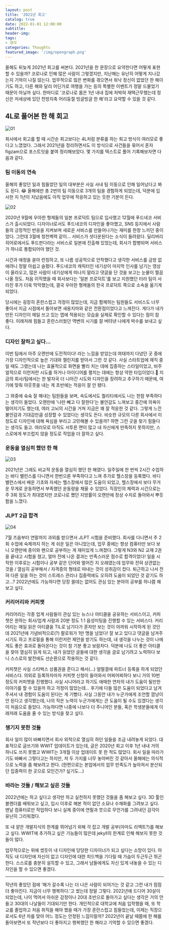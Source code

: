```yaml
---
layout: post
title: '2021년 회고'
catalog: true
date: 2022-01-01 12:00:00
subtitle: 
header-img:
tags: 
- 생각
categories: Thoughts
featured_image: '/img/opengraph.png'
---
```


올해도 뒤늦게 2021년 회고를 써본다. 2021년을 한 문장으로 요약한다면 어떻게 표현할 수 있을까? 코로나로 인해 많은 사람이 그렇겠지만, 지난해는 유난히 어떻게 지나갔는지 기억이 나질 않는다. 업무적으로 많은 변화를 겪으면서 워낙 정신이 없었던 한 해이기도 하고, 다른 해와 달리 어딘가로 여행을 가는 등의 특별한 이벤트가 정말 드물었기 때문이 아닐까 싶다. 한마디로 '코로나로 몸은 1년 내내 집에 처박혀 재택근무했는데 정신은 저세상에 있던 천방지축 어리둥절 빙글빙글 한 해'라고 요약할 수 있을 것 같다.

## 4L로 풀어본 한 해 회고

![01](/img/2022-01-28/01.png)

회사에서 회고를 할 때 시간순 회고보다는 4L처럼 분류를 하는 회고 방식이 여러모로 좋다고 느꼈었다. 그래서 2021년을 정리하면서도 이 방식으로 사건들을 묶어서 혼자 figzam으로 포스트잇을 붙여 정리해보았다. 몇 가지를 텍스트로 풀어 기록해보자면 다음과 같다.


### 팀 이동의 연속
올해의 좋았던 일과 힘들었던 일의 대부분은 사실 사내 팀 이동으로 인해 일어났다고 봐도 된다. 😂 올해에만 총 2번의 팀 이동으로 3개의 팀을 경험하게 되었는데, 덕분에 입사한 지 1년이 지났음에도 아직 업무에 적응하고 있는 듯한 기분이 든다.

![02](/img/2022-01-28/02.png)

2020년 9월에 우아한 형제들의 일본 프로덕트 팀으로 입사했고 12월에 푸드네코 서비스가 출시되었다. 디자이너로서도 푸드네코의 디자인을 좋아했고, SNS 등지에서 사람들의 긍정적인 반응을 지켜보며 새로운 서비스를 만들어나가는 재미를 한창 느끼던 중이었다. 그런데 3월에 청천벽력 같이... 서비스가 셧다운된다는 소식이 들려왔다. 딜리버리 히어로에서도 푸드판다라는 서비스로 일본에 진출해 있었는데, 회사가 합병되며 서비스가 하나로 통합되어야 했던 것. 

시간과 애정을 쏟아 런칭하고, 또 나름 성공적으로 안착했다고 생각한 서비스를 금방 없애려니 정말 아쉽고 슬펐다. 푸드네코의 캐릭터인 네기상이 마지막 인사를 남기는 영상이 올라오고, 많은 사람이 네기상에게 떠나지 말라고 댓글을 단 것을 보고는 눈물이 찔끔 나올 정도. 처음 이직했을 때 회사보다는 '일본 프로덕트'를 보고 지원했던 터라 팀이 사라진 후가 더욱 막막했는데, 결국 우아한 형제들의 한국 프로덕트 쪽으로 소속을 옮기게 되었다.

당시에는 굉장히 혼란스럽고 걱정이 많았는데, 지금 함께하는 팀원들도 서비스도 너무 좋아서 지금 시점에서 돌아보면 새옹지마와 같은 전환점이었다고 느껴진다. 게다가 내가 만든 디자인이 매일 쓰고 있는 앱에 적용되는 모습을 실제로 확인할 수 있다는 점이 참 좋다. 이래저래 힘들고 혼란스러웠던 역변의 시기를 잘 버텨낸 나에게 박수를 보내고 싶다.

### 디자인 잘하고 싶다...

이번 팀에서 아주 오랜만에 도전적이다! 라는 느낌을 받았는데 여태까지 다녔던 곳 중에 가장 디자인적으로 높은 기대와 챌린지를 받아서 그런 것 같다. 사실 스타트업에 재직 중일 때도 그랬는데 나는 효율적으로 화면을 빨리 치는 데에 집중하는 스타일이었고, 비주얼적으로 이런저런 시도를 하거나 아이디어를 펼치는 데에는 항상 약한 타입이었다.🥲 지금의 회사/팀에서는 한 발자국 더 나아간 시도와 디자인을 장려하고 추구하기 때문에, 여기에 맞춰 아웃풋을 내는 게 초반에는 적응이 잘 안 됐다. 

그 와중에 슉슉 잘 해내는 팀원들을 보며, 속도에서도 퀄리티에서도 나는 한참 부족하다는 생각이 들었다. 오랜만에 '나만 빼고 다 잘한다'는 불안감도 느껴보고 중간에 의욕이 떨어지기도 했는데, 여러 고뇌의 시간을 거쳐 지금은 꽤 잘 적응한 것 같다. 그렇게 느낀 불안감과 기대감만큼 성장할 수 있었다는 생각도 든다. 비슷한 규모의 다른 회사에서 이 정도로 디자인에 대해 욕심을 부리고 고민해볼 수 있을까? 하면 그런 곳을 찾기 힘들다는 생각도 들고. 여러모로 아직도 서투른 면이 많고 내 자신에게 만족하지 못하지만, 스스로에게 부끄럽지 않을 정도로 작업을 더 잘하고 싶다. 

### 운동을 열심히 했던 한 해
![03](/img/2022-01-28/03.png)

2021년은 그래도 비교적 운동을 열심히 했던 한 해였다. 일주일에 한 번씩 2시간 수업하는 바디 밸런스를 다니면서 한번으론 부족하다고 느껴 추가로 헬스장을 등록했다. 바디 밸런스에서 배운 기초와 자세는 헬스장에서 많은 도움이 되었고, 헬스장에서 보다 무거운 무게로 운동하면서 부족했던 운동량을 채울 수 있었다. 직장인의 체력과 시간으로는 주 3회 정도가 최대였지만 코로나로 쪘던 지방률이 오랜만에 정상 수치로 돌아와서 뿌듯함을 느꼈다.

### JLPT 2급 합격
![04](/img/2022-01-28/04.png)

7월 즈음부터 연말까지 과외를 받으면서 JLPT 시험을 준비했다. 회사를 다니면서 주 2회 수업에 숙제까지 하는 게 쉬운 일은 아니었는데, 업무 중에는 항상 컴퓨터만 보다 보니 오랜만에 종이와 펜으로 공부하는 게 재미있게 느껴졌다. 그렇게 N3와 N2 교재 2권을 끝내고 시험을 쳤고, 얼마 전에 나온 결과는 만족스러운 점수로 합격이었다! 일을 시작한 이후로는 시험이나 공부 같은 단어와 멀어진 지 오래였는데 업무와 전혀 상관없는 것을 / 열심히 공부해서 / 자격증의 형태로 따내는 것이 성취감이 컸다. 퇴근하고 나서 전혀 다른 일을 하는 것이 스트레스 관리나 집중력에도 오히려 도움이 되었던 것 같기도 하고...? 2022년에도 가능하다면 당장 쓸데는 없어도 관심 있는 분야의 공부를 하나쯤 해보고 싶다.

### 커리어리와 커피챗
커리어리는 각종 업계 사람들이 관심 있는 뉴스나 아티클을 공유하는 서비스이고, 커피챗은 원하는 회사/업계 사람과 20분 정도 1:1 음성미팅을 진행할 수 있는 서비스다. 커리어리는 매일 읽은 아티클을 TIL로 남기다가 혼자만 보는 것이 아까워 시작하게 된 것인데 2021년에 기념비적으로(?) 팔로워가 1만 명을 넘었다! 잘 보고 있다고 댓글을 남겨주시기도 하고 프로필을 통해 이런저런 제안을 받기도 하는데, 내 생각을 나누는 것이 나에게도 좋은 효과로 돌아온다는 것이 참 기분 좋고 보람차다. 덕분에 나도 더 좋은 아티클을 찾아 열심히 읽게 되고, 내가 읽었던 글들에 대한 생각을 글로 남기려고 노력하다 보니 스스로의 발전에도 선순환으로 작용하는 것 같다.

커피챗은 사실 스타벅스 상품권을 준다고 해서(...) 얼떨결에 파트너 등록을 하게 되었던 서비스다. 의외로 등록하자마자 커피챗 신청이 들어와서 어찌어찌하다 보니 거의 10번 정도의 커피챗을 진행했다. 사실 시니어라고 하기도 애매한 연차의 내가 도움이 될만한 이야기를 할 수 있을까 하고 걱정이 많았는데... 후기에 다들 많은 도움이 되었다고 남겨주셔서 내 경험이 도움이 된다는 게 기뻤다. 사실 그동안 내가 누군가에게 조언할 깜냥이 안 된다고 생각했는데, 나의 작은 노력이 누군가에게는 큰 도움이 될 수도 있겠다는 생각이 처음으로 들었다. 가능하다면 나중에 나보다 더 주니어인 분들, 혹은 학생분들에게 이래저래 도움을 줄 수 있는 방식을 찾고 싶다.

### 챙기지 못한 것들
회사 일이 많이 바빠지면서 회사 외적으로 열심히 하던 일들을 조금 내려놓게 되었다. 대표적으로 글쓰기와 WWIT 업데이트가 있는데, 글은 2020년 회고 이후 1년 내내 거의 하나도 쓰지 못했고 WWIT는 3개월 이상 업데이트 못 한 적도 많았다. 회사 일을 따라가기도 바빠서 그렇다고는 하지만, 저 두 가지를 너무 놓아버린 것 같아서 올해에는 의식적으로 노력을 좀 해보려고 한다. (한편으로는 본업에서의 업무 만족도가 높아져서 분산되던 집중력이 한 곳으로 모인건가? 싶기도...)

### 바라는 것들 / 해보고 싶은 것들 
2022년에는 하고 싶다고 생각만 하고 실천하지 못했던 것들을 좀 해보고 싶다. 3D 툴인 블렌더를 배워보고 싶고, 입시 이후로 해본 적이 없던 소묘나 수채화를 그려보고 싶다. 맨날 컴퓨터로만 작업하다 보니 실제 종이에 연필과 붓으로 무언가를 그려내던 감각이 유난히 그리워졌다. 

또 내 얕은 개발지식의 한계를 뛰어넘기 위해 각 잡고 개발 공부(아마도 리액트?)를 해보고 싶다. WWIT에 추가하고 싶은 기능들이 많은데 jekyll의 한계로 인해 해보지 못한 것들이 많다. 

업무적으로는 위에 썼듯이 내 디자인에 당당한 디자이너가 되고 싶다는 소망이 있다. 아직도 내 디자인에 자신이 없고 디자인에 대한 피드백을 기다릴 때 가슴이 두근두근 뛰곤 한다. 스스로를 충분히 설득할 수 있고, 그래서 남들에게도 자신 있게 내놓을 수 있는 디자인을 할 수 있으면 좋겠다.

-----

작년의 좋았던 점에 '해가 갈수록 나는 더 나은 사람이 되어가는 것 같고 그런 내가 점점 더 좋아진다. 지금이 너무 행복하다.'고 썼는데 정말 그렇다. 2022년에 드디어 30살이 되었는데, 나이 먹어서 아쉬운 감정이나 20대 초반으로 돌아가고 싶다는 생각은 거의 안 들고 30대의 나날들이 기대되기만 한다. 개인적으로 대학교에 처음 입학했을 때, 또 학교를 졸업하고 처음 취직을 해야 했을 때가 가장 혼란스럽고 힘들었는데, 이제는 직장으로서도 6년 차를 맞아 어느 정도는 안정된 느낌이랄까? 2022년이 끝날 때쯤에 한 해를 돌아보면서 또 작년보다 더 좋아지고 행복했던 한 해라고 기억할 수 있으면 좋겠다.
